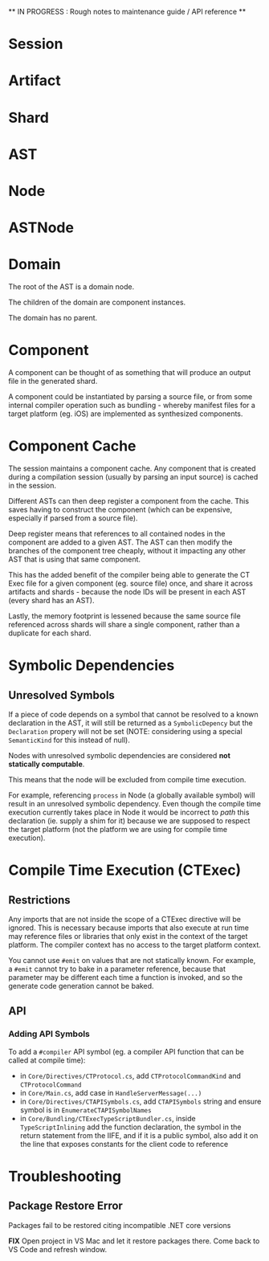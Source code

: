 ** IN PROGRESS : Rough notes to maintenance guide / API reference **

# Session

# Artifact

# Shard

# AST

# Node

# ASTNode

# Domain

The root of the AST is a domain node. 

The children of the domain are component instances.

The domain has no parent.

# Component

A component can be thought of as something that will produce an output file in the generated shard.

A component could be instantiated by parsing a source file, or from some internal compiler operation such as bundling - whereby manifest files for a target platform (eg. iOS) are implemented as synthesized components.

# Component Cache

The session maintains a component cache. Any component that is created during a compilation session (usually by parsing an input source) is cached in the session.

Different ASTs can then deep register a component from the cache. This saves having to construct the component (which can be expensive, especially if parsed from a source file).

Deep register means that references to all contained nodes in the component are added to a given AST. The AST can then modify the branches of the component tree cheaply, without it impacting any other AST that is using that same component.

This has the added benefit of the compiler being able to generate the CT Exec file for a given component (eg. source file) once, and share it across artifacts and shards - because the node IDs will be present in each AST (every shard has an AST).

Lastly, the memory footprint is lessened because the same source file referenced across shards will share a single component, rather than a duplicate for each shard.




# Symbolic Dependencies

## Unresolved Symbols

If a piece of code depends on a symbol that cannot be resolved to a known declaration in the AST, it will still be returned as a `SymbolicDepency` but the `Declaration` propery will not be set (NOTE: considering using a special `SemanticKind` for this instead of null).

Nodes with unresolved symbolic dependencies are considered **not statically computable**.

This means that the node will be excluded from compile time execution. 

For example, referencing `process` in Node (a globally available symbol) will result in an unresolved symbolic dependency. Even though the compile time execution currently takes place in Node it would be incorrect to *path* this declaration (ie. supply a shim for it) because we are supposed to respect the target platform (not the platform we are using for compile time execution).


# Compile Time Execution (CTExec)

## Restrictions

Any imports that are not inside the scope of a CTExec directive will be ignored. This is necessary because imports that also execute at run time may reference files or libraries that only exist in the context of the target platform. The compiler context has no access to the target platform context.

You cannot use `#emit` on values that are not statically known. For example, a `#emit` cannot try to bake in a parameter reference, because that parameter may be different each time a function is invoked, and so the generate code generation cannot be baked.






## API

### Adding API Symbols
To add a `#compiler` API symbol (eg. a compiler API function that can be called at compile time):
- in `Core/Directives/CTProtocol.cs`, add `CTProtocolCommandKind` and `CTProtocolCommand`
- in `Core/Main.cs`, add case in `HandleServerMessage(...)`
- in `Core/Directives/CTAPISymbols.cs`, add `CTAPISymbols` string and ensure symbol is in `EnumerateCTAPISymbolNames`
- in `Core/Bundling/CTExecTypeScriptBundler.cs`, inside `TypeScriptInlining` add the function declaration, the symbol in the return statement from the IIFE, and if it is a public symbol, also add it on the line that exposes constants for the client code to reference 


# Troubleshooting

## Package Restore Error

Packages fail to be restored citing incompatible .NET core versions

**FIX** Open project in VS Mac and let it restore packages there. Come back to VS Code and refresh window.